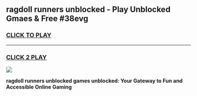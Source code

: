 
## ragdoll runners unblocked - Play Unblocked Gmaes & Free #38evg
<h3>
<a href="https://news.freeplayer.one?title=ragdoll_runners_unblocked&ref=27F">CLICK TO PLAY</a></h3>
<hr>

<h3>
<a href="https://news.freeplayer.one?title=ragdoll_runners_unblocked&ref=27F">CLICK 2 PLAY</a>
  
</h3>

<a href="https://news.freeplayer.one?title=ragdoll_runners_unblocked&ref=27F/"><img src="https://clearcache.store/games.png"></a>


**ragdoll runners unblocked games unblocked: Your Gateway to Fun and Accessible Online Gaming**
